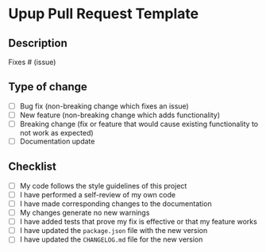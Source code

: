 # Upup Pull Request Template

## Description

<!-- TODO: Please include a summary of the change and which issue is fixed. Include relevant motivation and context. -->

Fixes # (issue)

## Type of change

<!-- TODO: Please delete options that are not relevant. -->

- [ ] Bug fix (non-breaking change which fixes an issue)
- [ ] New feature (non-breaking change which adds functionality)
- [ ] Breaking change (fix or feature that would cause existing functionality to not work as expected)
- [ ] Documentation update

## Checklist

- [ ] My code follows the style guidelines of this project
- [ ] I have performed a self-review of my own code
- [ ] I have made corresponding changes to the documentation
- [ ] My changes generate no new warnings
- [ ] I have added tests that prove my fix is effective or that my feature works
- [ ] I have updated the `package.json` file with the new version
- [ ] I have updated the `CHANGELOG.md` file for the new version

